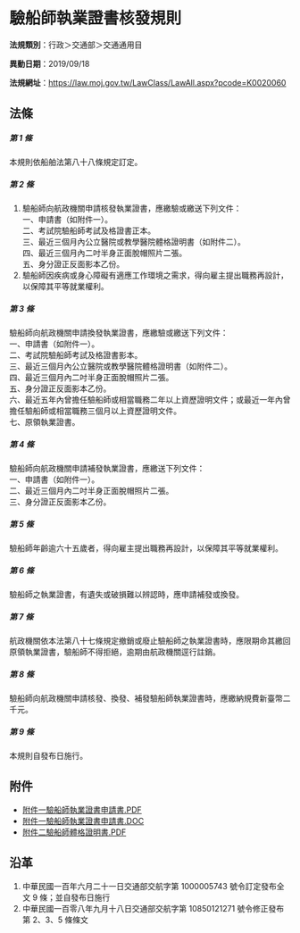 # 驗船師執業證書核發規則

**法規類別**：行政＞交通部＞交通通用目

**異動日期**：2019/09/18  

**法規網址**：https://law.moj.gov.tw/LawClass/LawAll.aspx?pcode=K0020060





## 法條
##### 第 1 條
本規則依船舶法第八十八條規定訂定。

##### 第 2 條
1. 驗船師向航政機關申請核發執業證書，應繳驗或繳送下列文件：  
一、申請書（如附件一）。  
二、考試院驗船師考試及格證書正本。  
三、最近三個月內公立醫院或教學醫院體格證明書（如附件二）。  
四、最近三個月內二吋半身正面脫帽照片二張。  
五、身分證正反面影本乙份。
1. 驗船師因疾病或身心障礙有適應工作環境之需求，得向雇主提出職務再設計，以保障其平等就業權利。

##### 第 3 條
驗船師向航政機關申請換發執業證書，應繳驗或繳送下列文件：  
一、申請書（如附件一）。  
二、考試院驗船師考試及格證書影本。  
三、最近三個月內公立醫院或教學醫院體格證明書（如附件二）。  
四、最近三個月內二吋半身正面脫帽照片二張。  
五、身分證正反面影本乙份。  
六、最近五年內曾擔任驗船師或相當職務二年以上資歷證明文件；或最近一年內曾擔任驗船師或相當職務三個月以上資歷證明文件。  
七、原領執業證書。

##### 第 4 條
驗船師向航政機關申請補發執業證書，應繳送下列文件：  
一、申請書（如附件一）。  
二、最近三個月內二吋半身正面脫帽照片二張。  
三、身分證正反面影本乙份。

##### 第 5 條
驗船師年齡逾六十五歲者，得向雇主提出職務再設計，以保障其平等就業權利。

##### 第 6 條
驗船師之執業證書，有遺失或破損難以辨認時，應申請補發或換發。

##### 第 7 條
航政機關依本法第八十七條規定撤銷或廢止驗船師之執業證書時，應限期命其繳回原領執業證書，驗船師不得拒絕，逾期由航政機關逕行註銷。

##### 第 8 條
驗船師向航政機關申請核發、換發、補發驗船師執業證書時，應繳納規費新臺幣二千元。

##### 第 9 條
本規則自發布日施行。
## 附件
* [附件一驗船師執業證書申請書.PDF](https://law.moj.gov.tw/LawClass/LawGetFile.ashx?FileId=0000235162)
* [附件一驗船師執業證書申請書.DOC](https://law.moj.gov.tw/LawClass/LawGetFile.ashx?FileId=0000097574)
* [附件二驗船師體格證明書.PDF](https://law.moj.gov.tw/LawClass/LawGetFile.ashx?FileId=0000255338)
## 沿革
1. 中華民國一百年六月二十一日交通部交航字第 1000005743 號令訂定發布全文 9  條；並自發布日施行
1. 中華民國一百零八年九月十八日交通部交航字第 10850121271  號令修正發布第 2、3、5  條條文
